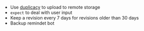 - Use [duplicacy](https://duplicacy.com/) to upload to remote storage
- `expect` to deal with user input
- Keep a revision every 7 days for revisions older than 30 days
- Backup remindet bot
